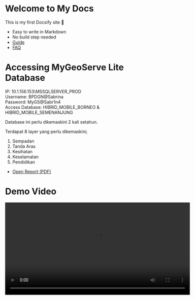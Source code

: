 # Welcome to My Docs

This is my first Docsify site 🚀

- Easy to write in Markdown
- No build step needed
- [Guide](guide.md)
- [FAQ](faq.md)


# Accessing MyGeoServe Lite Database

IP: 10.1.156.153\MSSQLSERVER_PROD  
Username: BPDGN@Sabrina  
Password: MyGS@Sabr1n4  
Access Database: HIBRID_MOBILE_BORNEO & HIBRID_MOBILE_SEMENANJUNG  

Database ini perlu dikemaskini 2 kali setahun.

Terdapat 8 layer yang perlu dikemaskini;
1. Sempadan
2. Tanda Aras
3. Kesihatan
4. Keselamatan
5. Pendidikan

- [Open Report (PDF)](files/E-Statement.pdf ':ignore')


# Demo Video

<video width="600" controls>
  <source src="videos/VIDEO.mp4" type="video/mp4">
  Your browser does not support the video tag.
</video>
